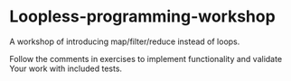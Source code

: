 # Loopless-programming-workshop
A workshop of introducing map/filter/reduce instead of loops.

Follow the comments in exercises to implement functionality and validate Your work with included tests.
